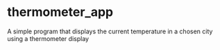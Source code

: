 # thermometer_app
A simple program that displays the current temperature in a chosen city using a thermometer display
